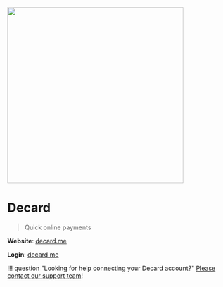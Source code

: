<img src="https://static.openfintech.io/payment_providers/decard/logo.svg?w=400" width="400px" >

# Decard

> Quick online payments

**Website**: [decard.me](https://decard.me/)

**Login**: [decard.me](https://decard.me/merchant/login/)

!!! question "Looking for help connecting your Decard account?"
    <!--email_off-->[Please contact our support team](mailto:{{custom.support_email}})<!--/email_off-->!